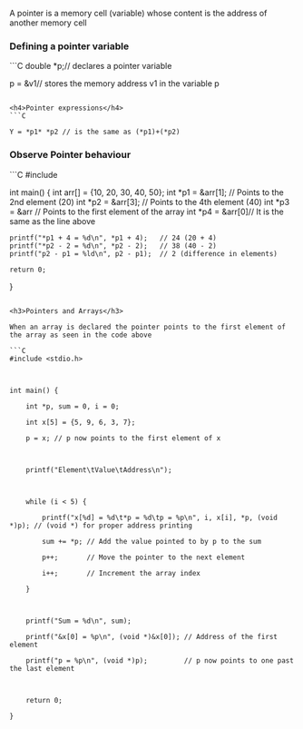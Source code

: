 A pointer is a memory cell (variable) whose content is the address of another memory cell

<h3>Defining a pointer variable</h3>
```C
double *p;// declares a pointer variable

p = &v1// stores the memory address v1 in the variable p  
```

<h4>Pointer expressions</h4>
```C

Y = *p1* *p2 // is the same as (*p1)+(*p2)
```

<h3> Observe Pointer behaviour </h3>
```C
#include <stdio.h>

int main() {
    int arr[] = {10, 20, 30, 40, 50};
    int *p1 = &arr[1];  // Points to the 2nd element (20)
    int *p2 = &arr[3];  // Points to the 4th element (40)
    int *p3 = &arr  // Points to the first element of the array
    int *p4 = &arr[0]// It is the same as the line above

    printf("*p1 + 4 = %d\n", *p1 + 4);   // 24 (20 + 4)
    printf("*p2 - 2 = %d\n", *p2 - 2);   // 38 (40 - 2)
    printf("p2 - p1 = %ld\n", p2 - p1);  // 2 (difference in elements)

    return 0;
}


```

<h3>Pointers and Arrays</h3>

When an array is declared the pointer points to the first element of the array as seen in the code above

```C
#include <stdio.h>

  

int main() {

    int *p, sum = 0, i = 0;

    int x[5] = {5, 9, 6, 3, 7};

    p = x; // p now points to the first element of x

  

    printf("Element\tValue\tAddress\n");

  

    while (i < 5) {

        printf("x[%d] = %d\t*p = %d\tp = %p\n", i, x[i], *p, (void *)p); // (void *) for proper address printing

        sum += *p; // Add the value pointed to by p to the sum

        p++;       // Move the pointer to the next element

        i++;       // Increment the array index

    }

  

    printf("Sum = %d\n", sum);

    printf("&x[0] = %p\n", (void *)&x[0]); // Address of the first element

    printf("p = %p\n", (void *)p);         // p now points to one past the last element

  

    return 0;

}
```
